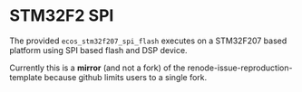 # STM32F2 SPI

The provided `ecos_stm32f207_spi_flash` executes on a STM32F207 based
platform using SPI based flash and DSP device.

Currently this is a **mirror** (and not a fork) of the
renode-issue-reproduction-template because github limits users to a
single fork.
